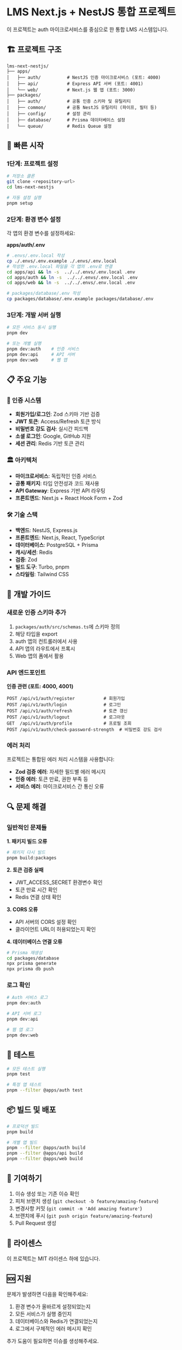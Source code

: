 # LMS Next.js + NestJS 통합 프로젝트

이 프로젝트는 auth 마이크로서비스를 중심으로 한 통합 LMS 시스템입니다.

## 🏗️ 프로젝트 구조

```
lms-next-nestjs/
├── apps/
│   ├── auth/          # NestJS 인증 마이크로서비스 (포트: 4000)
│   ├── api/           # Express API 서버 (포트: 4001)
│   └── web/           # Next.js 웹 앱 (포트: 3000)
├── packages/
│   ├── auth/          # 공통 인증 스키마 및 유틸리티
│   ├── common/        # 공통 NestJS 유틸리티 (파이프, 필터 등)
│   ├── config/        # 설정 관리
│   ├── database/      # Prisma 데이터베이스 설정
│   └── queue/         # Redis Queue 설정
```

## 🚀 빠른 시작

### 1단계: 프로젝트 설정

```bash
# 저장소 클론
git clone <repository-url>
cd lms-next-nestjs

# 자동 설정 실행
pnpm setup
```

### 2단계: 환경 변수 설정

각 앱의 환경 변수를 설정하세요:

**apps/auth/.env**
```bash
# .envs/.env.local 작성
cp ./.envs/.env.example ./.envs/.env.local
# 작성한 .env.local 파일을 각 앱의 .env로 연결
cd apps/api && ln -s  ../../.envs/.env.local .env
cd apps/auth && ln -s  ../../.envs/.env.local .env
cd apps/web && ln -s  ../../.envs/.env.local .env

# packages/database/.env 작성
cp packages/database/.env.example packages/database/.env
```

### 3단계: 개발 서버 실행

```bash
# 모든 서비스 동시 실행
pnpm dev

# 또는 개별 실행
pnpm dev:auth    # 인증 서비스
pnpm dev:api     # API 서버
pnpm dev:web     # 웹 앱
```

## 📋 주요 기능

### 🔐 인증 시스템

- **회원가입/로그인**: Zod 스키마 기반 검증
- **JWT 토큰**: Access/Refresh 토큰 방식
- **비밀번호 강도 검사**: 실시간 피드백
- **소셜 로그인**: Google, GitHub 지원
- **세션 관리**: Redis 기반 토큰 관리

### 🏛️ 아키텍처

- **마이크로서비스**: 독립적인 인증 서비스
- **공통 패키지**: 타입 안전성과 코드 재사용
- **API Gateway**: Express 기반 API 라우팅
- **프론트엔드**: Next.js + React Hook Form + Zod

### 🛠️ 기술 스택

- **백엔드**: NestJS, Express.js
- **프론트엔드**: Next.js, React, TypeScript
- **데이터베이스**: PostgreSQL + Prisma
- **캐시/세션**: Redis
- **검증**: Zod
- **빌드 도구**: Turbo, pnpm
- **스타일링**: Tailwind CSS

## 🔧 개발 가이드

### 새로운 인증 스키마 추가

1. `packages/auth/src/schemas.ts`에 스키마 정의
2. 해당 타입을 export
3. auth 앱의 컨트롤러에서 사용
4. API 앱의 라우트에서 프록시
5. Web 앱의 폼에서 활용

### API 엔드포인트

**인증 관련 (포트: 4000, 4001)**
```
POST /api/v1/auth/register           # 회원가입
POST /api/v1/auth/login              # 로그인
POST /api/v1/auth/refresh            # 토큰 갱신
POST /api/v1/auth/logout             # 로그아웃
GET  /api/v1/auth/profile            # 프로필 조회
POST /api/v1/auth/check-password-strength  # 비밀번호 강도 검사
```

### 에러 처리

프로젝트는 통합된 에러 처리 시스템을 사용합니다:

- **Zod 검증 에러**: 자세한 필드별 에러 메시지
- **인증 에러**: 토큰 만료, 권한 부족 등
- **서비스 에러**: 마이크로서비스 간 통신 오류

## 🔍 문제 해결

### 일반적인 문제들

**1. 패키지 빌드 오류**
```bash
# 패키지 다시 빌드
pnpm build:packages
```

**2. 토큰 검증 실패**
- JWT_ACCESS_SECRET 환경변수 확인
- 토큰 만료 시간 확인
- Redis 연결 상태 확인

**3. CORS 오류**
- API 서버의 CORS 설정 확인
- 클라이언트 URL이 허용되었는지 확인

**4. 데이터베이스 연결 오류**
```bash
# Prisma 재생성
cd packages/database
npx prisma generate
npx prisma db push
```

### 로그 확인

```bash
# Auth 서비스 로그
pnpm dev:auth

# API 서버 로그
pnpm dev:api

# 웹 앱 로그
pnpm dev:web
```

## 🧪 테스트

```bash
# 모든 테스트 실행
pnpm test

# 특정 앱 테스트
pnpm --filter @apps/auth test
```

## 📦 빌드 및 배포

```bash
# 프로덕션 빌드
pnpm build

# 개별 앱 빌드
pnpm --filter @apps/auth build
pnpm --filter @apps/api build
pnpm --filter @apps/web build
```

## 🤝 기여하기

1. 이슈 생성 또는 기존 이슈 확인
2. 피처 브랜치 생성 (`git checkout -b feature/amazing-feature`)
3. 변경사항 커밋 (`git commit -m 'Add amazing feature'`)
4. 브랜치에 푸시 (`git push origin feature/amazing-feature`)
5. Pull Request 생성

## 📝 라이센스

이 프로젝트는 MIT 라이센스 하에 있습니다.

## 🆘 지원

문제가 발생하면 다음을 확인해주세요:

1. 환경 변수가 올바르게 설정되었는지
2. 모든 서비스가 실행 중인지
3. 데이터베이스와 Redis가 연결되었는지
4. 로그에서 구체적인 에러 메시지 확인

추가 도움이 필요하면 이슈를 생성해주세요.
